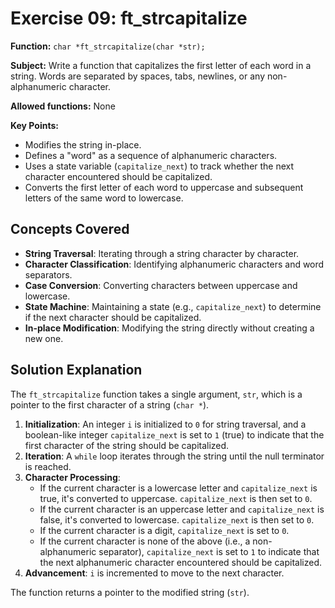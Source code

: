 # Exercise 09: ft_strcapitalize

**Function:** `char *ft_strcapitalize(char *str);`

**Subject:** Write a function that capitalizes the first letter of each word in a string. Words are separated by spaces, tabs, newlines, or any non-alphanumeric character.

**Allowed functions:** None

**Key Points:**
-   Modifies the string in-place.
-   Defines a "word" as a sequence of alphanumeric characters.
-   Uses a state variable (`capitalize_next`) to track whether the next character encountered should be capitalized.
-   Converts the first letter of each word to uppercase and subsequent letters of the same word to lowercase.

## Concepts Covered

-   **String Traversal**: Iterating through a string character by character.
-   **Character Classification**: Identifying alphanumeric characters and word separators.
-   **Case Conversion**: Converting characters between uppercase and lowercase.
-   **State Machine**: Maintaining a state (e.g., `capitalize_next`) to determine if the next character should be capitalized.
-   **In-place Modification**: Modifying the string directly without creating a new one.

## Solution Explanation

The `ft_strcapitalize` function takes a single argument, `str`, which is a pointer to the first character of a string (`char *`).

1.  **Initialization**: An integer `i` is initialized to `0` for string traversal, and a boolean-like integer `capitalize_next` is set to `1` (true) to indicate that the first character of the string should be capitalized.
2.  **Iteration**: A `while` loop iterates through the string until the null terminator is reached.
3.  **Character Processing**:
    *   If the current character is a lowercase letter and `capitalize_next` is true, it's converted to uppercase. `capitalize_next` is then set to `0`.
    *   If the current character is an uppercase letter and `capitalize_next` is false, it's converted to lowercase. `capitalize_next` is then set to `0`.
    *   If the current character is a digit, `capitalize_next` is set to `0`.
    *   If the current character is none of the above (i.e., a non-alphanumeric separator), `capitalize_next` is set to `1` to indicate that the next alphanumeric character encountered should be capitalized.
4.  **Advancement**: `i` is incremented to move to the next character.

The function returns a pointer to the modified string (`str`).